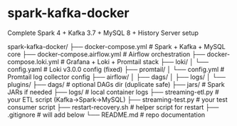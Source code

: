 # spark-kafka-docker
Complete Spark 4 + Kafka 3.7 + MySQL 8 + History Server setup



spark-kafka-docker/
├── docker-compose.yml                # Spark + Kafka + MySQL core
├── docker-compose.airflow.yml        # Airflow orchestration
├── docker-compose.loki.yml           # Grafana + Loki + Promtail stack
├── loki/
│   └── config.yaml                   # Loki v3.0.0 config (fixed)
├── promtail/
│   └── config.yml                    # Promtail log collector config
├── airflow/
│   ├── dags/
│   ├── logs/
│   └── plugins/
├── dags/                             # optional DAGs dir (duplicate safe)
├── jars/                             # Spark JARs if needed
├── logs/                             # local container logs
├── streaming-etl.py                  # your ETL script (Kafka→Spark→MySQL)
├── streaming-test.py                 # your test consumer script
├── restart-recovery.sh               # helper script for restart
├── .gitignore                        # will add below
└── README.md                         # repo documentation
